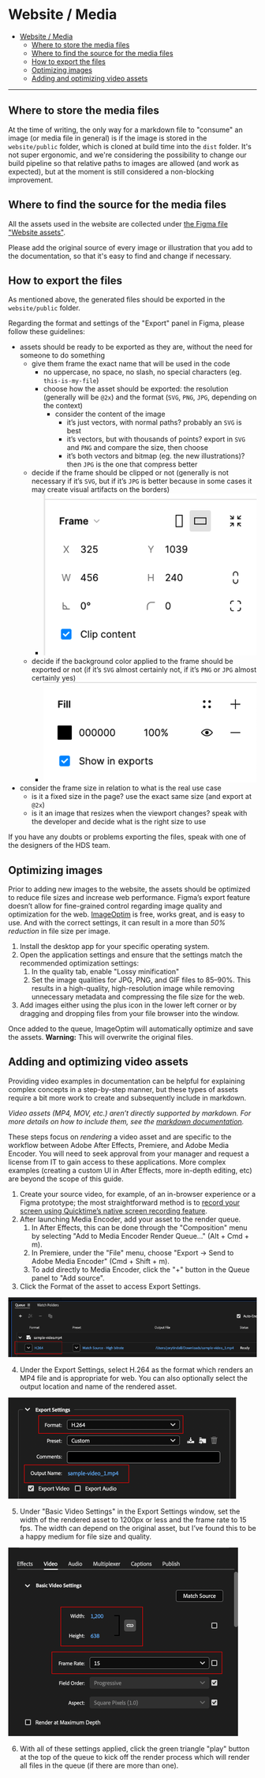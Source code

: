 # Website / Media


- [Website / Media](#website--media)
  - [Where to store the media files](#where-to-store-the-media-files)
  - [Where to find the source for the media files](#where-to-find-the-source-for-the-media-files)
  - [How to export the files](#how-to-export-the-files)
  - [Optimizing images](#optimizing-images)
  - [Adding and optimizing video assets](#adding-and-optimizing-video-assets)

---

## Where to store the media files

At the time of writing, the only way for a markdown file to "consume" an image (or media file in general) is if the image is stored in the `website/public` folder, which is cloned at build time into the `dist` folder. It's not super ergonomic, and we're considering the possibility to change our build pipeline so that relative paths to images are allowed (and work as expected), but at the moment is still considered a non-blocking improvement.

## Where to find the source for the media files

All the assets used in the website are collected under [the Figma file "Website assets"](https://www.figma.com/file/42LK10XbP5IERhzzgMOiI2/Website-assets?node-id=0%3A1&t=xf7eqxGJEBopQM5d-0).

Please add the original source of every image or illustration that you add to the documentation, so that it's easy to find and change if necessary.

## How to export the files

As mentioned above, the generated files should be exported in the `website/public` folder.

Regarding the format and settings of the "Export" panel in Figma, please follow these guidelines:

- assets should be ready to be exported as they are, without the need for someone to do something
  - give them frame the exact name that will be used in the code
    - no uppercase, no space, no slash, no special characters (eg. `this-is-my-file`)
    - choose how the asset should be exported: the resolution (generally will be `@2x`) and the format (`SVG`, `PNG`, `JPG`, depending on the context)
      - consider the content of the image
        - it’s just vectors, with normal paths? probably an `SVG` is best
        - it’s vectors, but with thousands of points? export in `SVG` and `PNG` and compare the size, then choose
        - it’s both vectors and bitmap (eg. the new illustrations)? then `JPG` is the one that compress better
  - decide if the frame should be clipped or not (generally is not necessary if it’s `SVG`, but if it’s `JPG` is better because in some cases it may create visual artifacts on the borders)
    - ![The "Frame" panel in Figma with the "Clip content" option selected](images/doc-figma-clip-content.png)
  - decide if the background color applied to the frame should be exported or not (if it’s `SVG` almost certainly not, if it’s `PNG` or `JPG` almost certainly yes)
    - ![The "Fill" panel in Figma with the "Show in exports" option selected](images/doc-figma-show-in-exports.png)
- consider the frame size in relation to what is the real use case
  - is it a fixed size in the page? use the exact same size (and export at `@2x`)
  - is it an image that resizes when the viewport changes? speak with the developer and decide what is the right size to use

If you have any doubts or problems exporting the files, speak with one of the designers of the HDS team.

## Optimizing images

Prior to adding new images to the website, the assets should be optimized to reduce file sizes and increase web performance. Figma’s export feature doesn’t allow for fine-grained control regarding image quality and optimization for the web. [ImageOptim](https://imageoptim.com) is free, works great, and is easy to use. And with the correct settings, it can result in a more than _50% reduction_ in file size per image.

1. Install the desktop app for your specific operating system.
2. Open the application settings and ensure that the settings match the recommended optimization settings:
    1. In the quality tab, enable "Lossy minification"
    2. Set the image qualities for JPG, PNG, and GIF files to 85–90%. This results in a high-quality, high-resolution image while removing unnecessary metadata and compressing the file size for the web.
3. Add images either using the plus icon in the lower left corner or by dragging and dropping files from your file browser into the window.

Once added to the queue, ImageOptim will automatically optimize and save the assets. **Warning:** This will overwrite the original files.

## Adding and optimizing video assets

Providing video examples in documentation can be helpful for explaining complex concepts in a step-by-step manner, but these types of assets require a bit more work to create and subsequently include in markdown.

_Video assets (MP4, MOV, etc.) aren’t directly supported by markdown. For more details on how to include them, see the [markdown documentation](/wiki/Website-Markdown.md)._

These steps focus on _rendering_ a video asset and are specific to the workflow between Adobe After Effects, Premiere, and Adobe Media Encoder. You will need to seek approval from your manager and request a license from IT to gain access to these applications. More complex examples (creating a custom UI in After Effects, more in-depth editing, etc) are beyond the scope of this guide.

1. Create your source video, for example, of an in-browser experience or a Figma prototype; the most straightforward method is to [record your screen using Quicktime’s native screen recording feature](https://support.apple.com/en-gb/guide/quicktime-player/qtp97b08e666/mac).
2. After launching Media Encoder, add your asset to the render queue.
    1. In After Effects, this can be done through the "Composition" menu by selecting "Add to Media Encoder Render Queue…" (Alt + Cmd + m).
    2. In Premiere, under the "File" menu, choose "Export -> Send to Adobe Media Encoder" (Cmd + Shift + m).
    3. To add directly to Media Encoder, click the "+" button in the Queue panel to "Add source".
3. Click the Format of the asset to access Export Settings.

![Open export settings](/wiki/images/open-export-settings.png)

4. Under the Export Settings, select H.264 as the format which renders an MP4 file and is appropriate for web. You can also optionally select the output location and name of the rendered asset.

![Export settings](/wiki/images/video-export-settings.png)

5. Under "Basic Video Settings" in the Export Settings window, set the width of the rendered asset to 1200px or less and the frame rate to 15 fps. The width can depend on the original asset, but I’ve found this to be a happy medium for file size and quality.

![Basic video settings](/wiki/images/basic-video-settings.png)

6. With all of these settings applied, click the green triangle "play" button at the top of the queue to kick off the render process which will render all files in the queue (if there are more than one).